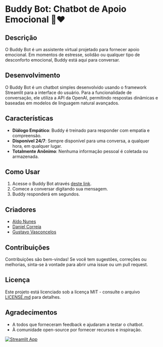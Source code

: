 # Buddy Bot: Chatbot de Apoio Emocional 🤖❤️

## Descrição

O Buddy Bot é um assistente virtual projetado para fornecer apoio emocional. Em momentos de estresse, solidão ou qualquer tipo de desconforto emocional, Buddy está aqui para conversar.

## Desenvolvimento

O Buddy Bot é um chatbot simples desenvolvido usando o framework Streamlit para a interface do usuário. Para a funcionalidade de conversação, ele utiliza a API da OpenAI, permitindo respostas dinâmicas e baseadas em modelos de linguagem natural avançados.

## Características

- **Diálogo Empático**: Buddy é treinado para responder com empatia e compreensão.
- **Disponível 24/7**: Sempre disponível para uma conversa, a qualquer hora, em qualquer lugar.
- **Totalmente Anônimo**: Nenhuma informação pessoal é coletada ou armazenada.

## Como Usar

1. Acesse o Buddy Bot através [deste link](https://buddybot.streamlit.app).
2. Comece a conversar digitando sua mensagem.
3. Buddy responderá em segundos.

## Criadores

- [Aldo Nunes](https://github.com/AldoNunes001)
- [Daniel Correia](https://github.com/danielcorreia-dev)
- [Gustavo Vasconcelos](https://github.com/gusvasconcelos)

## Contribuições

Contribuições são bem-vindas! Se você tem sugestões, correções ou melhorias, sinta-se à vontade para abrir uma issue ou um pull request.

## Licença

Este projeto está licenciado sob a licença MIT - consulte o arquivo [LICENSE.md](LICENSE.md) para detalhes.

## Agradecimentos

- A todos que forneceram feedback e ajudaram a testar o chatbot.
- À comunidade open-source por fornecer recursos e inspiração.

[![Streamlit App](https://static.streamlit.io/badges/streamlit_badge_black_white.svg)](https://<your-custom-subdomain>.streamlit.app)
